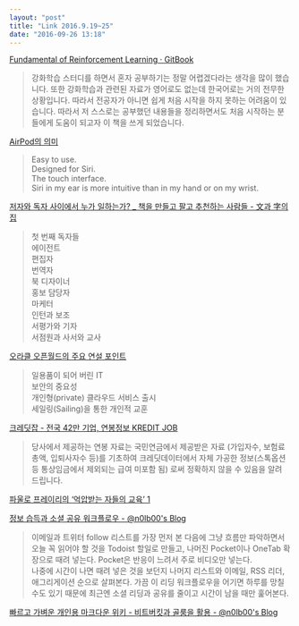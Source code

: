 ```yaml
---
layout: "post"
title: "Link 2016.9.19~25"
date: "2016-09-26 13:18"
---
```




[Fundamental of Reinforcement Learning · GitBook](https://www.gitbook.com/book/dnddnjs/rl/details)

> 강화학습 스터디를 하면서 혼자 공부하기는 정말 어렵겠다라는 생각을 많이 했습니다. 또한 강화학습과 관련된 자료가 영어로도 없는데 한국어로는 거의 전무한 상황입니다. 따라서 전공자가 아니면 쉽게 처음 시작을 하지 못하는 어려움이 있습니다. 따라서 저 스스로는 공부했던 내용들을 정리하면서도 처음 시작하는 분들에게 도움이 되고자 이 책을 쓰게 되었습니다.


[AirPod의 의미](http://iosworkflow.com/?p=460&utm_content=buffer1588c&utm_medium=social&utm_source=twitter.com&utm_campaign=buffer)

> Easy to use.   
Designed for Siri.   
The touch interface.   
Siri in my ear is more intuitive than in my hand or on my wrist.  



[저자와 독자 사이에서 누가 일하는가? _ 책을 만들고 팔고 추천하는 사람들 - 文과 字의 집](http://bookedit.tistory.com/550)

> 첫 번째 독자들  
에이전트  
편집자  
번역자  
북 디자이너  
홍보 담당자  
마케터  
인턴과 보조  
서평가와 기자  
서점원과 사서와 교사


[오라클 오픈월드의 주요 연설 포인트 ](http://techneedle.com/archives/28373?utm_source=dlvr.it&utm_medium=twitter)

> 일용품이 되어 버린 IT  
보안의 중요성  
개인형(private) 클라우드 서비스 출시   
세일링(Sailing)을 통한 개인적 교훈  


[크레딧잡 - 전국 42만 기업, 연봉정보 KREDIT JOB](https://kreditjob.com/)

> 당사에서 제공하는 연봉 자료는 국민연금에서 제공받은 자료 (가입자수, 보험료총액, 입퇴사자수 등)를 기초하여 크레딧데이터에서 자체 가공한 정보(스톡옵션 등 통상임금에서 제외되는 급여 미포함 됨) 로써 정확하지 않을 수 있음을 알려 드립니다.


[파울로 프레이리의 ‘억압받는 자들의 교육’ 1](http://blog.daum.net/goodking/775)


[정보 습득과 소셜 공유 워크플로우 - @n0lb00's Blog](https://nolboo.kim/blog/2016/01/09/how-to-share/)

> 이메일과 트위터 follow 리스트를 가장 먼저 본 다음에 그냥 흐름만 파악하면서 오늘 꼭 읽어야 할 것을 Todoist 할일로 만들고, 나머진 Pocket이나 OneTab 확장으로 때려 넣는다. Pocket은 반응이 느려서 주로 비디오만 넣는다.  
나중에 시간이 나면 때려 넣은 것을 보던지 나머지 리스트와 이메일, RSS 리더, 애그리게이션 순으로 살펴본다. 가끔 이 리딩 워크플로우을 어기면 하루를 망칠 수도 있기 때문에 최근엔 소셜 리딩과 공유를 줄이고 시간이 남을 때만 훑어본다.

[빠르고 가벼운 개인용 마크다운 위키 - 비트버킷과 골룸을 활용 - @n0lb00's Blog](https://nolboo.kim/blog/2013/12/17/markdown-wiki-bitbucket-gollum/)
